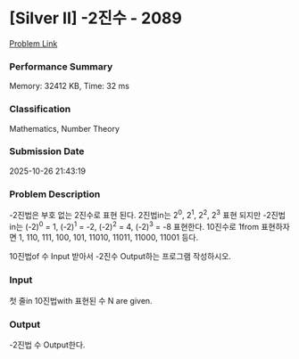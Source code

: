 <!-- Official English translation (US) — human-reviewed -->
<!-- Original: README.md -->
<!-- Translation generated: 2025-10-26 16:46:49 UTC -->

# [Silver II] -2진수 - 2089 

[Problem Link](https://www.acmicpc.net/problem/2089) 

### Performance Summary

Memory: 32412 KB, Time: 32 ms

### Classification

Mathematics, Number Theory

### Submission Date

2025-10-26 21:43:19

### Problem Description

<p>-2진법은 부호 없는 2진수로 표현 된다. 2진법in는 2<sup>0</sup>, 2<sup>1</sup>, 2<sup>2</sup>, 2<sup>3</sup> 표현 되지만 -2진법in는 (-2)<sup>0</sup> = 1, (-2)<sup>1</sup> = -2, (-2)<sup>2</sup> = 4, (-2)<sup>3</sup> = -8 표현한다. 10진수로 1from 표현하자면 1, 110, 111, 100, 101, 11010, 11011, 11000, 11001 등다.</p>

<p>10진법of 수 Input 받아서 -2진수 Output하는 프로그램 작성하시오.</p>

### Input 

 <p>첫 줄in 10진법with 표현된 수 N are given.</p>

### Output 

 <p>-2진법 수 Output한다.</p>

